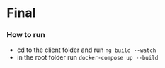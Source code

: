# Final

### How to run
- cd to the client folder and run `ng build --watch`
- in the root folder run `docker-compose up --build`